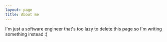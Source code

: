 ```yaml
---
layout: page
title: About me
---
```


I'm just a software engineer that's too lazy to delete this page so I'm writing something instead :)
